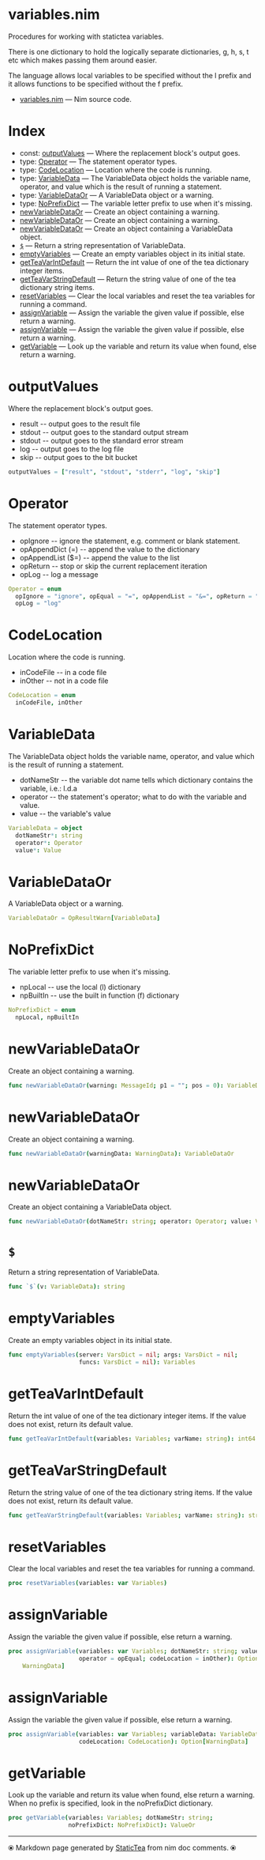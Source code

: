# variables.nim

Procedures for working with statictea variables.

There is one dictionary to hold the logically separate dictionaries,
g, h, s, t etc which makes passing them around easier.

The language allows local variables to be specified without the l
prefix and it allows functions to be specified without the f prefix.


* [variables.nim](../src/variables.nim) &mdash; Nim source code.
# Index

* const: [outputValues](#outputvalues) &mdash; Where the replacement block's output goes.
* type: [Operator](#operator) &mdash; The statement operator types.
* type: [CodeLocation](#codelocation) &mdash; Location where the code is running.
* type: [VariableData](#variabledata) &mdash; The VariableData object holds the variable name, operator,
and value which is the result of running a statement.
* type: [VariableDataOr](#variabledataor) &mdash; A VariableData object or a warning.
* type: [NoPrefixDict](#noprefixdict) &mdash; The variable letter prefix to use when it's missing.
* [newVariableDataOr](#newvariabledataor) &mdash; Create an object containing a warning.
* [newVariableDataOr](#newvariabledataor-1) &mdash; Create an object containing a warning.
* [newVariableDataOr](#newvariabledataor-2) &mdash; Create an object containing a VariableData object.
* [`$`](#) &mdash; Return a string representation of VariableData.
* [emptyVariables](#emptyvariables) &mdash; Create an empty variables object in its initial state.
* [getTeaVarIntDefault](#getteavarintdefault) &mdash; Return the int value of one of the tea dictionary integer items.
* [getTeaVarStringDefault](#getteavarstringdefault) &mdash; Return the string value of one of the tea dictionary string items.
* [resetVariables](#resetvariables) &mdash; Clear the local variables and reset the tea variables for running a command.
* [assignVariable](#assignvariable) &mdash; Assign the variable the given value if possible, else return a warning.
* [assignVariable](#assignvariable-1) &mdash; Assign the variable the given value if possible, else return a warning.
* [getVariable](#getvariable) &mdash; Look up the variable and return its value when found, else return a warning.

# outputValues

Where the replacement block's output goes.
* result -- output goes to the result file
* stdout -- output goes to the standard output stream
* stdout -- output goes to the standard error stream
* log -- output goes to the log file
* skip -- output goes to the bit bucket

```nim
outputValues = ["result", "stdout", "stderr", "log", "skip"]
```

# Operator

The statement operator types.

* opIgnore -- ignore the statement, e.g. comment or blank statement.
* opAppendDict (=) -- append the value to the dictionary
* opAppendList ($=) -- append the value to the list
* opReturn -- stop or skip the current replacement iteration
* opLog -- log a message

```nim
Operator = enum
  opIgnore = "ignore", opEqual = "=", opAppendList = "&=", opReturn = "return",
  opLog = "log"
```

# CodeLocation

Location where the code is running.

* inCodeFile -- in a code file
* inOther -- not in a code file

```nim
CodeLocation = enum
  inCodeFile, inOther
```

# VariableData

The VariableData object holds the variable name, operator,
and value which is the result of running a statement.

* dotNameStr -- the variable dot name tells which dictionary contains
the variable, i.e.: l.d.a
* operator -- the statement's operator; what to do with the variable and value.
* value -- the variable's value

```nim
VariableData = object
  dotNameStr*: string
  operator*: Operator
  value*: Value

```

# VariableDataOr

A VariableData object or a warning.

```nim
VariableDataOr = OpResultWarn[VariableData]
```

# NoPrefixDict

The variable letter prefix to use when it's missing.

* npLocal -- use the local (l) dictionary
* npBuiltIn -- use the built in function (f) dictionary

```nim
NoPrefixDict = enum
  npLocal, npBuiltIn
```

# newVariableDataOr

Create an object containing a warning.

```nim
func newVariableDataOr(warning: MessageId; p1 = ""; pos = 0): VariableDataOr
```

# newVariableDataOr

Create an object containing a warning.

```nim
func newVariableDataOr(warningData: WarningData): VariableDataOr
```

# newVariableDataOr

Create an object containing a VariableData object.

```nim
func newVariableDataOr(dotNameStr: string; operator: Operator; value: Value): VariableDataOr
```

# `$`

Return a string representation of VariableData.

```nim
func `$`(v: VariableData): string
```

# emptyVariables

Create an empty variables object in its initial state.

```nim
func emptyVariables(server: VarsDict = nil; args: VarsDict = nil;
                    funcs: VarsDict = nil): Variables
```

# getTeaVarIntDefault

Return the int value of one of the tea dictionary integer items. If the value does not exist, return its default value.

```nim
func getTeaVarIntDefault(variables: Variables; varName: string): int64
```

# getTeaVarStringDefault

Return the string value of one of the tea dictionary string items. If the value does not exist, return its default value.

```nim
func getTeaVarStringDefault(variables: Variables; varName: string): string
```

# resetVariables

Clear the local variables and reset the tea variables for running a command.

```nim
proc resetVariables(variables: var Variables)
```

# assignVariable

Assign the variable the given value if possible, else return a warning.

```nim
proc assignVariable(variables: var Variables; dotNameStr: string; value: Value;
                    operator = opEqual; codeLocation = inOther): Option[
    WarningData]
```

# assignVariable

Assign the variable the given value if possible, else return a warning.

```nim
proc assignVariable(variables: var Variables; variableData: VariableData;
                    codeLocation: CodeLocation): Option[WarningData]
```

# getVariable

Look up the variable and return its value when found, else return a warning. When no prefix is specified, look in the noPrefixDict dictionary.

```nim
proc getVariable(variables: Variables; dotNameStr: string;
                 noPrefixDict: NoPrefixDict): ValueOr
```


---
⦿ Markdown page generated by [StaticTea](https://github.com/flenniken/statictea/) from nim doc comments. ⦿
